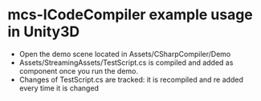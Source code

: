 # mcs-ICodeCompiler example usage in Unity3D
* Open the demo scene located in Assets/CSharpCompiler/Demo 
* Assets/StreamingAssets/TestScript.cs is compiled and added as component once you run the demo.
* Changes of TestScript.cs are tracked: it is recompiled and re added every time it is changed

